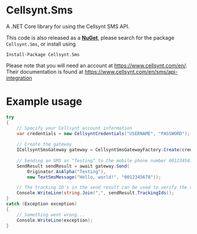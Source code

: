 # Cellsynt.Sms
A .NET Core library for using the Cellsynt SMS API.

This code is also released as a [**NuGet**](https://www.nuget.org/packages/Cellsynt.Sms/), please search for the package `Cellsynt.Sms`, or install using
```
Install-Package Cellsynt.Sms
```

Please note that you will need an account at https://www.cellsynt.com/en/.
Their documentation is found at https://www.cellsynt.com/en/sms/api-integration

# Example usage

```C#
try
{
    // Specify your Cellsynt account information
    var credentials = new CellsyntCredentials("USERNAME", "PASSWORD");
    
    // Create the gateway
    ICellsyntSmsGateway gateway = CellsyntSmsGatewayFactory.Create(credentials);
    
    // Sending an SMS as "Testing" to the mobile phone number 0012345678
    SendResult sendResult = await gateway.Send(
        Originator.AsAlpha("Testing"),
        new TextSmsMessage("Hello, world!", "0012345678"));

    // The tracking ID's in the send result can be used to verify the delivery
    Console.WriteLine(string.Join(",", sendResult.TrackingIds));
}
catch (Exception exception)
{
    // Something went wrong...
    Console.WriteLine(exception);
}
```
